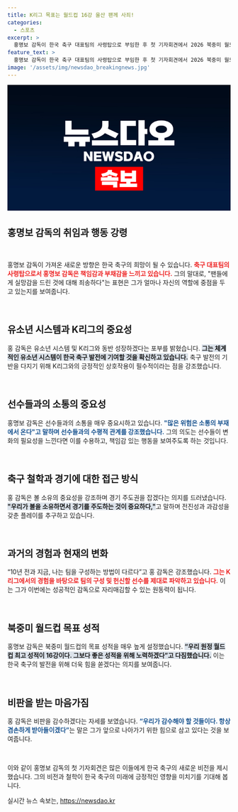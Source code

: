 ```yaml
---
title: K리그 목표는 월드컵 16강 울산 팬께 사죄!
categories:
  - 스포츠
excerpt: >
  홍명보 감독이 한국 축구 대표팀의 사령탑으로 부임한 후 첫 기자회견에서 2026 북중미 월드컵 16강 이상의 목표를 밝혔습니다. 그는 팬들에게 사과하며, 선수들과의 소통과 K리그와의 동반 성장을 강조했습니다.
feature_text: >
  홍명보 감독이 한국 축구 대표팀의 사령탑으로 부임한 후 첫 기자회견에서 2026 북중미 월드컵 16강 이상의 목표를 밝혔습니다. 그는 팬들에게 사과하며, 선수들과의 소통과 K리그와의 동반 성장을 강조했습니다.
image: '/assets/img/newsdao_breakingnews.jpg'
---
```


<p><img src="/assets/img/newsdao_breakingnews.jpg" alt="bookingtag 속보" /></p>

<h2 data-ke-size="size26">홍명보 감독의 취임과 행동 강령</h2>

<p data-ke-size="size16">&nbsp;</p>

<p>홍명보 감독이 가져온 새로운 방향은 한국 축구의 희망이 될 수 있습니다. <b><span style="color: #ee2323;">축구 대표팀의 사령탑으로서 홍명보 감독은 책임감과 부채감을 느끼고 있습니다.</span></b> 그의 말대로, "팬들에게 실망감을 드린 것에 대해 죄송하다"는 표현은 그가 얼마나 자신의 역할에 중점을 두고 있는지를 보여줍니다.</p>

<p data-ke-size="size16">&nbsp;</p>

<h2 data-ke-size="size26">유소년 시스템과 K리그의 중요성</h2>

<p>홍 감독은 유소년 시스템 및 K리그와 동반 성장하겠다는 포부를 밝혔습니다. <b><span style="background-color: #21538527;">그는 체계적인 유소년 시스템이 한국 축구 발전에 기여할 것을 확신하고 있습니다.</span></b> 축구 발전의 기반을 다지기 위해 K리그와의 긍정적인 상호작용이 필수적이라는 점을 강조했습니다.</p>

<p data-ke-size="size16">&nbsp;</p>

<h2 data-ke-size="size26">선수들과의 소통의 중요성</h2>

<p>홍명보 감독은 선수들과의 소통을 매우 중요시하고 있습니다. <b><span style="color: #1a5490;">"많은 위험은 소통의 부재에서 온다"고 말하며 선수들과의 수평적 관계를 강조했습니다.</span></b> 그의 의도는 선수들이 변화의 필요성을 느낀다면 이를 수용하고, 책임감 있는 행동을 보여주도록 하는 것입니다.</p>

<p data-ke-size="size16">&nbsp;</p>

<h2 data-ke-size="size26">축구 철학과 경기에 대한 접근 방식</h2>

<p>홍 감독은 볼 소유의 중요성을 강조하며 경기 주도권을 잡겠다는 의지를 드러냈습니다. <b><span style="background-color: #21538527;">"우리가 볼을 소유하면서 경기를 주도하는 것이 중요하다,"</span></b>고 말하며 전진성과 과감성을 갖춘 플레이를 추구하고 있습니다. </p>

<p data-ke-size="size16">&nbsp;</p>

<h2 data-ke-size="size26">과거의 경험과 현재의 변화</h2>

<p>“10년 전과 지금, 나는 팀을 구성하는 방법이 다르다”고 홍 감독은 강조했습니다. <b><span style="color: #ee2323;">그는 K리그에서의 경험을 바탕으로 팀의 구성 및 헌신할 선수를 제대로 파악하고 있습니다.</span></b> 이는 그가 이번에는 성공적인 감독으로 자리매김할 수 있는 원동력이 됩니다.</p>

<p data-ke-size="size16">&nbsp;</p>

<h2 data-ke-size="size26">북중미 월드컵 목표 성적</h2>

<p>홍명보 감독은 북중미 월드컵의 목표 성적을 매우 높게 설정했습니다. <b><span style="background-color: #21538527;">“우리 원정 월드컵 최고 성적이 16강이다. 그보다 좋은 성적을 위해 노력하겠다”고 다짐했습니다.</span></b> 이는 한국 축구의 발전을 위해 더욱 힘을 쏟겠다는 의지를 보여줍니다.</p>

<p data-ke-size="size16">&nbsp;</p>

<h2 data-ke-size="size26">비판을 받는 마음가짐</h2>

<p>홍 감독은 비판을 감수하겠다는 자세를 보였습니다. <b><span style="color: #1a5490;">“우리가 감수해야 할 것들이다. 항상 겸손하게 받아들이겠다”</span></b>는 말은 그가 앞으로 나아가기 위한 힘으로 삼고 있다는 것을 보여줍니다. </p>

<p data-ke-size="size16">&nbsp;</p>

<p>이와 같이 홍명보 감독의 첫 기자회견은 많은 이들에게 한국 축구의 새로운 비전을 제시했습니다. 그의 비전과 철학이 한국 축구의 미래에 긍정적인 영향을 미치기를 기대해 봅니다.</p>
실시간 뉴스 속보는, <a href="https://newsdao.kr" rel="dofollow">https://newsdao.kr</a>


